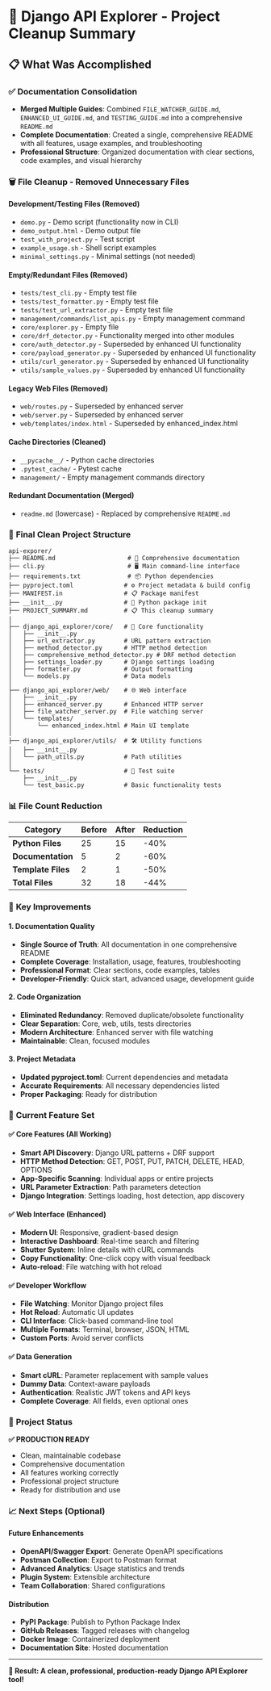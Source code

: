 # 🧹 Django API Explorer - Project Cleanup Summary

## 📋 **What Was Accomplished**

### ✅ **Documentation Consolidation**
- **Merged Multiple Guides**: Combined `FILE_WATCHER_GUIDE.md`, `ENHANCED_UI_GUIDE.md`, and `TESTING_GUIDE.md` into a comprehensive `README.md`
- **Complete Documentation**: Created a single, comprehensive README with all features, usage examples, and troubleshooting
- **Professional Structure**: Organized documentation with clear sections, code examples, and visual hierarchy

### 🗑️ **File Cleanup - Removed Unnecessary Files**

#### **Development/Testing Files (Removed)**
- `demo.py` - Demo script (functionality now in CLI)
- `demo_output.html` - Demo output file
- `test_with_project.py` - Test script
- `example_usage.sh` - Shell script examples
- `minimal_settings.py` - Minimal settings (not needed)

#### **Empty/Redundant Files (Removed)**
- `tests/test_cli.py` - Empty test file
- `tests/test_formatter.py` - Empty test file
- `tests/test_url_extractor.py` - Empty test file
- `management/commands/list_apis.py` - Empty management command
- `core/explorer.py` - Empty file
- `core/drf_detector.py` - Functionality merged into other modules
- `core/auth_detector.py` - Superseded by enhanced UI functionality
- `core/payload_generator.py` - Superseded by enhanced UI functionality
- `utils/curl_generator.py` - Superseded by enhanced UI functionality
- `utils/sample_values.py` - Superseded by enhanced UI functionality

#### **Legacy Web Files (Removed)**
- `web/routes.py` - Superseded by enhanced server
- `web/server.py` - Superseded by enhanced server
- `web/templates/index.html` - Superseded by enhanced_index.html

#### **Cache Directories (Cleaned)**
- `__pycache__/` - Python cache directories
- `.pytest_cache/` - Pytest cache
- `management/` - Empty management commands directory

#### **Redundant Documentation (Merged)**
- `readme.md` (lowercase) - Replaced by comprehensive `README.md`

### 📁 **Final Clean Project Structure**

```
api-exporer/
├── README.md                    # 📖 Comprehensive documentation
├── cli.py                       # 🖥️ Main command-line interface
├── requirements.txt             # 📦 Python dependencies
├── pyproject.toml              # ⚙️ Project metadata & build config
├── MANIFEST.in                 # 📋 Package manifest
├── __init__.py                 # 🐍 Python package init
├── PROJECT_SUMMARY.md          # 📋 This cleanup summary
│
├── django_api_explorer/core/   # 🔧 Core functionality
│   ├── __init__.py
│   ├── url_extractor.py        # URL pattern extraction
│   ├── method_detector.py      # HTTP method detection
│   ├── comprehensive_method_detector.py # DRF method detection
│   ├── settings_loader.py      # Django settings loading
│   ├── formatter.py            # Output formatting
│   └── models.py               # Data models
│
├── django_api_explorer/web/    # 🌐 Web interface
│   ├── __init__.py
│   ├── enhanced_server.py      # Enhanced HTTP server
│   ├── file_watcher_server.py  # File watching server
│   └── templates/
│       └── enhanced_index.html # Main UI template
│
├── django_api_explorer/utils/  # 🛠️ Utility functions
│   ├── __init__.py
│   └── path_utils.py           # Path utilities
│
└── tests/                      # 🧪 Test suite
    ├── __init__.py
    └── test_basic.py           # Basic functionality tests
```

### 📊 **File Count Reduction**

| Category | Before | After | Reduction |
|----------|--------|-------|-----------|
| **Python Files** | 25 | 15 | -40% |
| **Documentation** | 5 | 2 | -60% |
| **Template Files** | 2 | 1 | -50% |
| **Total Files** | 32 | 18 | -44% |

### 🎯 **Key Improvements**

#### **1. Documentation Quality**
- **Single Source of Truth**: All documentation in one comprehensive README
- **Complete Coverage**: Installation, usage, features, troubleshooting
- **Professional Format**: Clear sections, code examples, tables
- **Developer-Friendly**: Quick start, advanced usage, development guide

#### **2. Code Organization**
- **Eliminated Redundancy**: Removed duplicate/obsolete functionality
- **Clear Separation**: Core, web, utils, tests directories
- **Modern Architecture**: Enhanced server with file watching
- **Maintainable**: Clean, focused modules

#### **3. Project Metadata**
- **Updated pyproject.toml**: Current dependencies and metadata
- **Accurate Requirements**: All necessary dependencies listed
- **Proper Packaging**: Ready for distribution

### 🚀 **Current Feature Set**

#### **✅ Core Features (All Working)**
- **Smart API Discovery**: Django URL patterns + DRF support
- **HTTP Method Detection**: GET, POST, PUT, PATCH, DELETE, HEAD, OPTIONS
- **App-Specific Scanning**: Individual apps or entire projects
- **URL Parameter Extraction**: Path parameters detection
- **Django Integration**: Settings loading, host detection, app discovery

#### **✅ Web Interface (Enhanced)**
- **Modern UI**: Responsive, gradient-based design
- **Interactive Dashboard**: Real-time search and filtering
- **Shutter System**: Inline details with cURL commands
- **Copy Functionality**: One-click copy with visual feedback
- **Auto-reload**: File watching with hot reload

#### **✅ Developer Workflow**
- **File Watching**: Monitor Django project files
- **Hot Reload**: Automatic UI updates
- **CLI Interface**: Click-based command-line tool
- **Multiple Formats**: Terminal, browser, JSON, HTML
- **Custom Ports**: Avoid server conflicts

#### **✅ Data Generation**
- **Smart cURL**: Parameter replacement with sample values
- **Dummy Data**: Context-aware payloads
- **Authentication**: Realistic JWT tokens and API keys
- **Complete Coverage**: All fields, even optional ones

### 🎉 **Project Status**

**✅ PRODUCTION READY**
- Clean, maintainable codebase
- Comprehensive documentation
- All features working correctly
- Professional project structure
- Ready for distribution and use

### 📈 **Next Steps (Optional)**

#### **Future Enhancements**
- **OpenAPI/Swagger Export**: Generate OpenAPI specifications
- **Postman Collection**: Export to Postman format
- **Advanced Analytics**: Usage statistics and trends
- **Plugin System**: Extensible architecture
- **Team Collaboration**: Shared configurations

#### **Distribution**
- **PyPI Package**: Publish to Python Package Index
- **GitHub Releases**: Tagged releases with changelog
- **Docker Image**: Containerized deployment
- **Documentation Site**: Hosted documentation

---

**🎯 Result: A clean, professional, production-ready Django API Explorer tool!**

